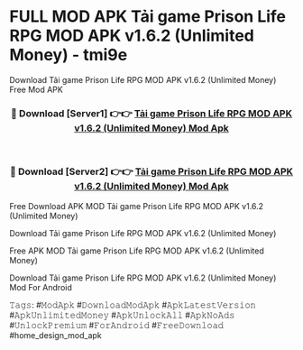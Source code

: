 # FULL MOD APK Tải game Prison Life RPG MOD APK v1.6.2 (Unlimited Money) - tmi9e
Download Tải game Prison Life RPG MOD APK v1.6.2 (Unlimited Money) Free Mod APK

<div align="center">
<h3>🔴 Download [Server1] 👉👉 <a href="https://apk-comot.site?title=Tải_game_Prison_Life_RPG_MOD_APK_v1.6.2_(Unlimited_Money)">Tải game Prison Life RPG MOD APK v1.6.2 (Unlimited Money) Mod Apk</a></h3><br>

<h3>🔴 Download [Server2] 👉👉 <a href="https://apk-comot.site?title=Tải_game_Prison_Life_RPG_MOD_APK_v1.6.2_(Unlimited_Money)">Tải game Prison Life RPG MOD APK v1.6.2 (Unlimited Money) Mod Apk</a></h3>
</div>


Free Download APK MOD Tải game Prison Life RPG MOD APK v1.6.2 (Unlimited Money)

Download Tải game Prison Life RPG MOD APK v1.6.2 (Unlimited Money) 

Free APK MOD Tải game Prison Life RPG MOD APK v1.6.2 (Unlimited Money) 

Download Tải game Prison Life RPG MOD APK v1.6.2 (Unlimited Money) Mod For Android

𝚃𝚊𝚐𝚜: #𝙼𝚘𝚍𝙰𝚙𝚔 #𝙳𝚘𝚠𝚗𝚕𝚘𝚊𝚍𝙼𝚘𝚍𝙰𝚙𝚔 #𝙰𝚙𝚔𝙻𝚊𝚝𝚎𝚜𝚝𝚅𝚎𝚛𝚜𝚒𝚘𝚗 #𝙰𝚙𝚔𝚄𝚗𝚕𝚒𝚖𝚒𝚝𝚎𝚍𝙼𝚘𝚗𝚎𝚢 #𝙰𝚙𝚔𝚄𝚗𝚕𝚘𝚌𝚔𝙰𝚕𝚕 #𝙰𝚙𝚔𝙽𝚘𝙰𝚍𝚜 #𝚄𝚗𝚕𝚘𝚌𝚔𝙿𝚛𝚎𝚖𝚒𝚞𝚖 #𝙵𝚘𝚛𝙰𝚗𝚍𝚛𝚘𝚒𝚍 #𝙵𝚛𝚎𝚎𝙳𝚘𝚠𝚗𝚕𝚘𝚊𝚍 #home_design_mod_apk